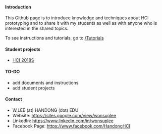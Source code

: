 #### Introduction

This Github page is to introduce knowledge and techniques about HCI prototyping and to share it with my students as well as with anyone who is interested in the shared topics.

To see instructions and tutorials, go to [/Tutorials](Tutorials/README.md)

#### Student projects
- [HCI 2018S](HCI2018S/README.md)

#### TO-DO
- add documents and instructions
- add student projects

#### Contact
- W.LEE (at) HANDONG (dot) EDU
- Website: https://sites.google.com/view/wonsuplee
- LinkedIn: https://www.linkedin.com/in/wonsuplee
- Facebook Page: https://www.facebook.com/HandongHCI
